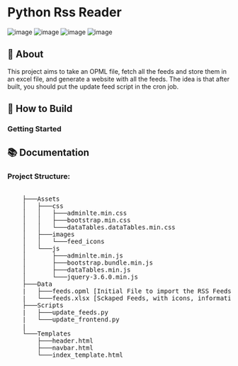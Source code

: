 # Python Rss Reader

![image](https://img.shields.io/badge/CSS3-1572B6?style=for-the-badge&logo=css3&logoColor=white)
![image](https://img.shields.io/badge/HTML5-E34F26?style=for-the-badge&logo=html5&logoColor=white)
![image](https://img.shields.io/badge/JavaScript-323330?style=for-the-badge&logo=javascript&logoColor=F7DF1E)
![image](https://img.shields.io/badge/Python-FFD43B?style=for-the-badge&logo=python&logoColor=blue)

## 🚀 About

This project aims to take an OPML file, fetch all the feeds and store them in an excel file, and generate a website with all the feeds. The idea is that after built, you should put the update feed script in the cron job.

## 📝 How to Build

### Getting Started

## 📚 Documentation 

### Project Structure:

<pre>

    ├───Assets
    │   ├───css
    │   │   ├───adminlte.min.css
    │   │   ├───bootstrap.min.css
    │   │   └───dataTables.dataTables.min.css
    │   ├───images
    │   │   └───feed_icons
    │   └───js
    │       ├───adminlte.min.js
    │       ├───bootstrap.bundle.min.js
    │       ├───dataTables.min.js
    │       └───jquery-3.6.0.min.js
    ├───Data
    |   ├───feeds.opml [Initial File to import the RSS Feeds]
    |   └───feeds.xlsx [Sckaped Feeds, with icons, informations, etc.] 
    ├───Scripts
    |   ├───update_feeds.py
    |   └───update_frontend.py
    |
    └───Templates
        ├───header.html
        ├───navbar.html
        └───index_template.html

</pre>
